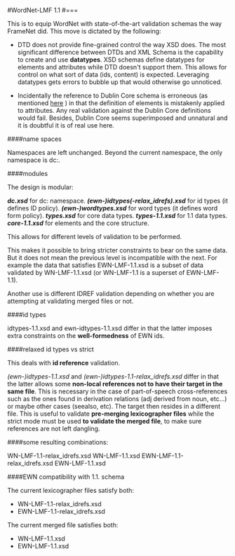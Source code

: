#WordNet-LMF 1.1
#===

This is to equip WordNet with state-of-the-art validation schemas the way FrameNet did. This move is dictated by the following:

- DTD does not provide fine-grained control the way XSD does. The most significant difference between DTDs and XML Schema is the capability to create and use **datatypes**. XSD schemas define datatypes for elements and attributes while DTD doesn't support them. This allows for control on what sort of data (ids, content) is expected. Leveraging datatypes gets errors to bubble up that would otherwise go unnoticed.

- Incidentally the reference to  Dublin Core schema is erroneous (as mentioned [here](https://github.com/globalwordnet/schemas/issues/5) ) in that the definition of elements is mistakenly applied to attributes. Any real validation against the Dublin Core definitions would fail. Besides, Dublin Core seems superimposed and unnatural and it is doubtful it is of real use here.

####name spaces

Namespaces are left unchanged. Beyond the current namespace, the only namespace is dc:.

####modules

 The design is modular:
 
***dc.xsd*** for dc: namespace.
***(ewn-)idtypes(-relax_idrefs).xsd*** for id types (it defines ID policy).
***(ewn-)wordtypes.xsd*** for word types (it defines word form policy).
***types.xsd*** for core data types.
***types-1.1.xsd*** for 1.1 data types.
***core-1.1.xsd*** for elements and the core structure.

This allows for different levels of validation to be performed. 

This makes it possible to bring stricter constraints to bear on the same data. But it does not mean the previous level is incompatible with the next. For example the data that satisfies EWN-LMF-1.1.xsd is a subset of data validated by WN-LMF-1.1.xsd (or  WN-LMF-1.1 is a superset of EWN-LMF-1.1). 

Another use is different IDREF validation depending on whether you are attempting at validating merged files or not.

####id types

idtypes-1.1.xsd and ewn-idtypes-1.1.xsd differ in that the latter imposes extra constraints on the **well-formedness** of EWN ids.

####relaxed id types vs strict

This deals with **id reference** validation.

*(ewn-)idtypes-1.1.xsd* and *(ewn-)idtypes-1.1-relax_idrefs.xsd* differ in that the latter allows some **non-local references not to have their target in the same file**. This is necessary in the case of part-of-speech cross-references such as the ones found in derivation relations (adj derived from noun, etc...) or maybe other cases (seealso, etc). The target then resides in a different file. This is useful to validate **pre-merging lexicographer files** while the strict mode must be used **to validate the merged file**, to make sure references are not left dangling.

####some resulting combinations:

WN-LMF-1.1-relax_idrefs.xsd
WN-LMF-1.1.xsd
EWN-LMF-1.1-relax_idrefs.xsd
EWN-LMF-1.1.xsd

####EWN compatibility with 1.1. schema

The current lexicographer files satisfy both:

- WN-LMF-1.1-relax_idrefs.xsd
- EWN-LMF-1.1-relax_idrefs.xsd

The current merged file satisfies both:

- WN-LMF-1.1.xsd
- EWN-LMF-1.1.xsd
